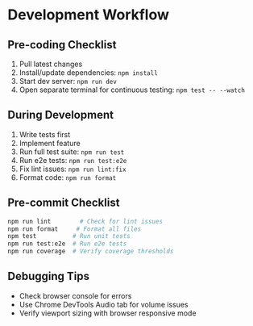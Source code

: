 # Development Workflow

## Pre-coding Checklist
1. Pull latest changes
2. Install/update dependencies: `npm install`
3. Start dev server: `npm run dev`
4. Open separate terminal for continuous testing: `npm test -- --watch`

## During Development
1. Write tests first
2. Implement feature
3. Run full test suite: `npm run test`
4. Run e2e tests: `npm run test:e2e`
5. Fix lint issues: `npm run lint:fix`
6. Format code: `npm run format`

## Pre-commit Checklist
```bash
npm run lint        # Check for lint issues
npm run format     # Format all files
npm test          # Run unit tests
npm run test:e2e  # Run e2e tests
npm run coverage  # Verify coverage thresholds
```

## Debugging Tips
- Check browser console for errors
- Use Chrome DevTools Audio tab for volume issues
- Verify viewport sizing with browser responsive mode